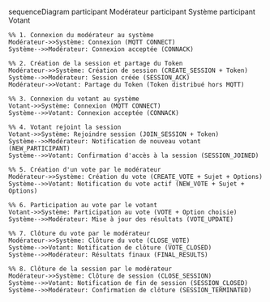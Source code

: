 sequenceDiagram
    participant Modérateur
    participant Système
    participant Votant

    %% 1. Connexion du modérateur au système
    Modérateur->>Système: Connexion (MQTT CONNECT)
    Système-->>Modérateur: Connexion acceptée (CONNACK)

    %% 2. Création de la session et partage du Token
    Modérateur->>Système: Création de session (CREATE_SESSION + Token)
    Système-->>Modérateur: Session créée (SESSION_ACK)
    Modérateur->>Votant: Partage du Token (Token distribué hors MQTT)

    %% 3. Connexion du votant au système
    Votant->>Système: Connexion (MQTT CONNECT)
    Système-->>Votant: Connexion acceptée (CONNACK)

    %% 4. Votant rejoint la session
    Votant->>Système: Rejoindre session (JOIN_SESSION + Token)
    Système-->>Modérateur: Notification de nouveau votant (NEW_PARTICIPANT)
    Système-->>Votant: Confirmation d'accès à la session (SESSION_JOINED)

    %% 5. Création d'un vote par le modérateur
    Modérateur->>Système: Création du vote (CREATE_VOTE + Sujet + Options)
    Système-->>Votant: Notification du vote actif (NEW_VOTE + Sujet + Options)

    %% 6. Participation au vote par le votant
    Votant->>Système: Participation au vote (VOTE + Option choisie)
    Système-->>Modérateur: Mise à jour des résultats (VOTE_UPDATE)

    %% 7. Clôture du vote par le modérateur
    Modérateur->>Système: Clôture du vote (CLOSE_VOTE)
    Système-->>Votant: Notification de clôture (VOTE_CLOSED)
    Système-->>Modérateur: Résultats finaux (FINAL_RESULTS)

    %% 8. Clôture de la session par le modérateur
    Modérateur->>Système: Clôture de session (CLOSE_SESSION)
    Système-->>Votant: Notification de fin de session (SESSION_CLOSED)
    Système-->>Modérateur: Confirmation de clôture (SESSION_TERMINATED)
